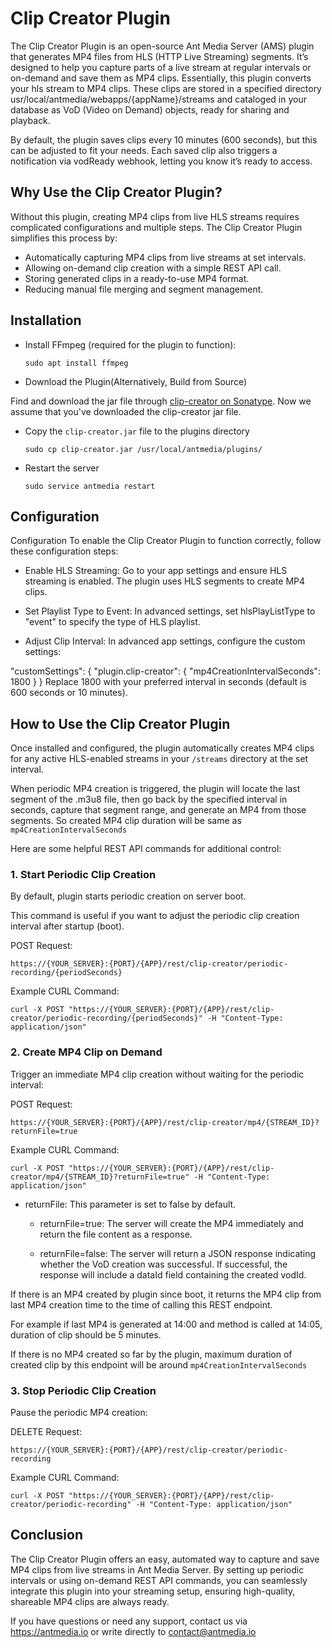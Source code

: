 # Clip Creator Plugin

The Clip Creator Plugin is an open-source Ant Media Server (AMS) plugin that generates MP4 files from HLS (HTTP Live Streaming) segments. It’s designed to help you capture parts of a live stream at regular intervals or on-demand and save them as MP4 clips. Essentially, this plugin converts your hls stream to MP4 clips. These clips are stored in a specified directory usr/local/antmedia/webapps/{appName}/streams and cataloged in your database as VoD (Video on Demand) objects, ready for sharing and playback.

By default, the plugin saves clips every 10 minutes (600 seconds), but this can be adjusted to fit your needs. Each saved clip also triggers a notification via vodReady webhook, letting you know it’s ready to access.


## Why Use the Clip Creator Plugin?

Without this plugin, creating MP4 clips from live HLS streams requires complicated configurations and multiple steps. The Clip Creator Plugin simplifies this process by:

- Automatically capturing MP4 clips from live streams at set intervals.
- Allowing on-demand clip creation with a simple REST API call.
- Storing generated clips in a ready-to-use MP4 format.
- Reducing manual file merging and segment management.


## Installation
- Install FFmpeg (required for the plugin to function):
  ```
  sudo apt install ffmpeg
  ```

- Download the Plugin(Alternatively, Build from Source)

Find and download the jar file through [clip-creator on Sonatype](https://oss.sonatype.org/#nexus-search;gav~io.antmedia.plugin~clip-creator~~~). Now we assume that you've downloaded the clip-creator jar file.


- Copy the `clip-creator.jar` file to the plugins directory
  ```
  sudo cp clip-creator.jar /usr/local/antmedia/plugins/
  ```
  
- Restart the server 
  ```
  sudo service antmedia restart
  ```



## Configuration
Configuration
To enable the Clip Creator Plugin to function correctly, follow these configuration steps:

- Enable HLS Streaming:
Go to your app settings and ensure HLS streaming is enabled. The plugin uses HLS segments to create MP4 clips.

- Set Playlist Type to Event:
In advanced settings, set hlsPlayListType to "event" to specify the type of HLS playlist.

- Adjust Clip Interval:
In advanced app settings, configure the custom settings:

"customSettings": {
    "plugin.clip-creator": {
        "mp4CreationIntervalSeconds": 1800
    }
}
Replace 1800 with your preferred interval in seconds (default is 600 seconds or 10 minutes).


## How to Use the Clip Creator Plugin
Once installed and configured, the plugin automatically creates MP4 clips for any active HLS-enabled streams in your `/streams` directory at the set interval.

When periodic MP4 creation is triggered, the plugin will locate the last segment of the .m3u8 file, then go back by the specified interval in seconds, capture that segment range, and generate an MP4 from those segments. So created MP4 clip duration will be same as `mp4CreationIntervalSeconds`

Here are some helpful REST API commands for additional control:


### 1. Start Periodic Clip Creation
By default, plugin starts periodic creation on server boot.

This command is useful if you want to adjust the periodic clip creation interval after startup (boot).

POST Request:
```
https://{YOUR_SERVER}:{PORT}/{APP}/rest/clip-creator/periodic-recording/{periodSeconds}
```

Example CURL Command:
```
curl -X POST "https://{YOUR_SERVER}:{PORT}/{APP}/rest/clip-creator/periodic-recording/{periodSeconds}" -H "Content-Type: application/json"
```

### 2. Create MP4 Clip on Demand
Trigger an immediate MP4 clip creation without waiting for the periodic interval:

POST Request:
```
https://{YOUR_SERVER}:{PORT}/{APP}/rest/clip-creator/mp4/{STREAM_ID}?returnFile=true
```

Example CURL Command:
```
curl -X POST "https://{YOUR_SERVER}:{PORT}/{APP}/rest/clip-creator/mp4/{STREAM_ID}?returnFile=true" -H "Content-Type: application/json"
```

  - returnFile: This parameter is set to false by default.
      - returnFile=true:
        The server will create the MP4 immediately and return the file content as a response.

      - returnFile=false:
        The server will return a JSON response indicating whether the VoD creation was successful. If successful, the response will include a dataId field containing the created vodId.

If there is an MP4 created by plugin since boot, it returns the MP4 clip from last MP4 creation time to the time of calling this REST endpoint.

For example if last MP4 is generated at 14:00 and method is called at 14:05, duration of clip should be 5 minutes.

If there is no MP4 created so far by the plugin, maximum duration of created clip by this endpoint will be around `mp4CreationIntervalSeconds`

### 3. Stop Periodic Clip Creation
Pause the periodic MP4 creation:

DELETE Request:
```
https://{YOUR_SERVER}:{PORT}/{APP}/rest/clip-creator/periodic-recording
```
Example CURL Command:
```
curl -X POST "https://{YOUR_SERVER}:{PORT}/{APP}/rest/clip-creator/periodic-recording" -H "Content-Type: application/json"
```

## Conclusion 
The Clip Creator Plugin offers an easy, automated way to capture and save MP4 clips from live streams in Ant Media Server. By setting up periodic intervals or using on-demand REST API commands, you can seamlessly integrate this plugin into your streaming setup, ensuring high-quality, shareable MP4 clips are always ready.

If you have questions or need any support, contact us via https://antmedia.io or write directly to contact@antmedia.io

